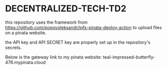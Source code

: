 # DECENTRALIZED-TECH-TD2

this repository uses the framework from https://github.com/popovoleksandr/ipfs-pinata-deploy-action to upload files on a pinata website.

the API key and API SECRET key are properly set up in the repository's secrets.

Below is the gateway link to my pinata website: 
teal-impressed-butterfly-476.mypinata.cloud
